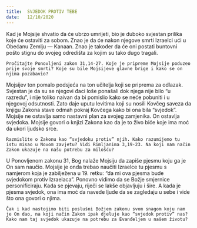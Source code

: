 ```yaml
---
title:  SVJEDOK PROTIV TEBE
date:   12/10/2020
---
```


Kad je Mojsije shvatio da će ubrzo umrijeti, bio je duboko svjestan prilika koje će ostaviti za sobom. Znao je da će nakon njegove smrti Izraelci ući u Obećanu Zemlju — Kanaan. Znao je također da će oni postati buntovni pošto stignu do svojeg odredišta za kojim su tako dugo tragali.

`Pročitajte Ponovljeni zakon 31,14-27. Koje je pripreme Mojsije poduzeo prije svoje smrti? Koje su bile Mojsijeve glavne brige i kako se on njima pozabavio?`

Mojsijev ton pomalo podsjeća na ton učitelja koji se priprema za odlazak. Svjestan je da su se njegovi đaci loše ponašali dok njega nije bilo “u razredu”, i nije toliko naivan da bi pomislio kako se neće pobuniti i u njegovoj odsutnosti. Zato daje uputu levitima koji su nosili Kovčeg saveza da knjigu Zakona stave odmah pokraj Kovčega kako bi ona bila “svjedok”. Mojsije ne ostavlja samo nastavni plan za svojeg zamjenika. On ostavlja svjedoka. Mojsije govori o knjizi Zakona kao da je to živo biće koje ima moć da ukori ljudsko srce.

`Razmislite o Zakonu kao “svjedoku protiv” njih. Kako razumijemo tu istu misao u Novom zavjetu? Vidi Rimljanima 3,19-23. Na koji nam način Zakon ukazuje na našu potrebu za milošću?`

U Ponovljenom zakonu 31, Bog nalaže Mojsiju da zapiše pjesmu koju ga je On sam naučio. Mojsije je onda trebao naučiti Izraelce tu pjesmu s namjerom koja je zabilježena u 19. retku: “da mi ova pjesma bude svjedokom protiv Izraelaca”. Ponovno vidimo da se Božje smjernice personificiraju. Kada se pjevaju, riječi se lakše objavljuju i šire. A kada je pjesma svjedok, ona ima moć da navede ljude da se zagledaju u sebe i vide što ona govori o njima.

`Čak i kad nastojimo biti poslušni Božjem zakonu svom snagom koju nam je On dao, na koji način Zakon ipak djeluje kao “svjedok protiv” nas? Kako nam taj svjedok ukazuje na potrebu za Evanđeljem u našem životu?`
